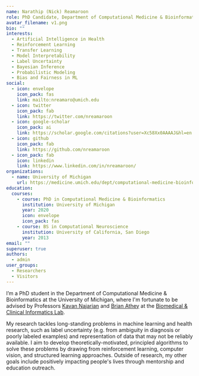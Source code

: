 ```yaml
---
name: Narathip (Nick) Reamaroon
role: PhD Candidate, Department of Computational Medicine & Bioinformatics
avatar_filename: v1.png
bio: ""
interests:
  - Artificial Intelligence in Health
  - Reinforcement Learning
  - Transfer Learning
  - Model Interpretability
  - Label Uncertainty
  - Bayesian Inference
  - Probabilistic Modeling
  - Bias and Fairness in ML
social:
  - icon: envelope
    icon_pack: fas
    link: mailto:nreamaro@umich.edu
  - icon: twitter
    icon_pack: fab
    link: https://twitter.com/nreamaroon
  - icon: google-scholar
    icon_pack: ai
    link: https://scholar.google.com/citations?user=Xc58Xx0AAAAJ&hl=en
  - icon: github
    icon_pack: fab
    link: https://github.com/nreamaroon
  - icon_pack: fab
    icon: linkedin
    link: https://www.linkedin.com/in/nreamaroon/
organizations:
  - name: University of Michigan
    url: https://medicine.umich.edu/dept/computational-medicine-bioinformatics
education:
  courses:
    - course: PhD in Computational Medicine & Bioinformatics
      institution: University of Michigan
      year: 2020
      icon: envelope
      icon_pack: fas
    - course: BS in Computational Neuroscience
      institution: University of California, San Diego
      year: 2013
email: ""
superuser: true
authors:
  - admin
user_groups:
  - Researchers
  - Visitors
---
```

I’m a PhD student in the Department of Computational Medicine & Bioinformatics at the University of Michigan, where I'm fortunate to be advised by Professors [Kavan Najarian](https://medicine.umich.edu/dept/dcmb/kayvan-najarian-phd) and [Brian Athey](https://medicine.umich.edu/dept/dcmb/brian-d-athey-phd) at the [Biomedical & Clinical Informatics Lab](http://najarianlab.ccmb.med.umich.edu). 

My research tackles long-standing problems in machine learning and health research, such as label uncertainty (e.g. from ambiguity in diagnosis or poorly labeled examples) and representation of data that may not be reliably available. I aim to develop theoretically-motivated, principled algorithms to solve these problems by drawing from reinforcement learning, computer vision, and structured learning approaches. Outside of research, my other goals include positively impacting people's lives through mentorship and education outreach. 